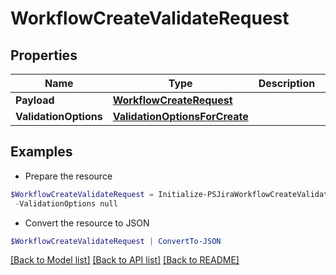 # WorkflowCreateValidateRequest
## Properties

Name | Type | Description | Notes
------------ | ------------- | ------------- | -------------
**Payload** | [**WorkflowCreateRequest**](WorkflowCreateRequest.md) |  | 
**ValidationOptions** | [**ValidationOptionsForCreate**](ValidationOptionsForCreate.md) |  | [optional] 

## Examples

- Prepare the resource
```powershell
$WorkflowCreateValidateRequest = Initialize-PSJiraWorkflowCreateValidateRequest  -Payload null `
 -ValidationOptions null
```

- Convert the resource to JSON
```powershell
$WorkflowCreateValidateRequest | ConvertTo-JSON
```

[[Back to Model list]](../README.md#documentation-for-models) [[Back to API list]](../README.md#documentation-for-api-endpoints) [[Back to README]](../README.md)

